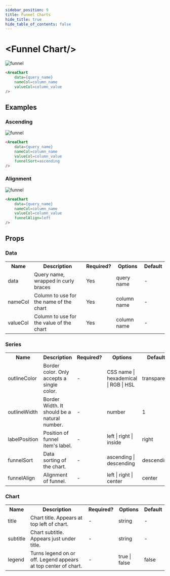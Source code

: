 ```yaml
---
sidebar_position: 9
title: Funnel Charts
hide_title: true
hide_table_of_contents: false
---
```


<h1 class="community-header"><span class="gradient">&lt;Funnel Chart/></span></h1>

![funnel](/img/exg-funnel-nt.svg)

```markdown
<AreaChart 
    data={query_name} 
    nameCol=column_name
    valueCol=column_value
/>
```

## Examples

### Ascending

![funnel](/img/exg-funnel-ascending-nt.svg)

```markdown
<AreaChart 
    data={query_name} 
    nameCol=column_name
    valueCol=column_value
    funnelSort=ascending
/>
```

### Alignment

![funnel](/img/exg-funnel-left-aligned-nt.svg)

```markdown
<AreaChart 
    data={query_name} 
    nameCol=column_name
    valueCol=column_value
    funnelAlign=left
/>
```

## Props

### Data

<table>
<tr> <th class='tleft'>Name</th> <th class='tleft'>Description</th> <th>Required?</th> <th>Options</th> <th>Default</th> </tr>
<tr> <td>data</td> <td>Query name, wrapped in curly braces</td> <td class='tcenter'>Yes</td> <td class='tcenter'>query name</td> <td class='tcenter'>-</td> </tr>
<tr> <td>nameCol</td> <td>Column to use for the name of the chart</td> <td class='tcenter'>Yes</td> <td class='tcenter'>column name</td> <td class='tcenter'>-</td> </tr>
<tr> <td>valueCol</td> <td>Column to use for the value of the chart</td> <td class='tcenter'>Yes</td> <td class='tcenter'>column name</td> <td class='tcenter'>-</td> </tr>

</table>

### Series

<table>
<tr> <th class='tleft'>Name</th> <th class='tleft'>Description</th> <th>Required?</th> <th>Options</th> <th>Default</th> </tr>
<tr> <td>outlineColor</td> <td>Border color. Only accepts a single color.</td> <td class='tcenter'>-</td> <td class='tcenter'>CSS name | hexademical | RGB | HSL</td> <td class='tcenter'>transparent</td> </tr>
<tr> <td>outlineWidth</td> <td>Border Width. It should be a natural number.</td> <td class='tcenter'>-</td> <td class='tcenter'>number</td> <td class='tcenter'>1</td> </tr>
<tr> <td>labelPosition</td> <td>Position of funnel item's label.</td> <td class='tcenter'>-</td> <td class='tcenter'>left | right | inside</td> <td class='tcenter'>right</td> </tr>
<tr> <td>funnelSort</td> <td>Data sorting of the chart.</td> <td class='tcenter'>-</td> <td class='tcenter'>ascending | descending</td> <td class='tcenter'>descending</td> </tr>
<tr> <td>funnelAlign</td> <td>Alignment of funnel.</td> <td class='tcenter'>-</td> <td class='tcenter'>left | right | center</td> <td class='tcenter'>center</td> </tr>
</table>

### Chart

<table>
<tr> <th class='tleft'>Name</th> <th class='tleft'>Description</th> <th>Required?</th> <th>Options</th> <th>Default</th> </tr>
<tr> <td>title</td> <td>Chart title. Appears at top left of chart.</td> <td class='tcenter'>-</td> <td class='tcenter'>string</td> <td class='tcenter'>-</td> </tr>
<tr> <td>subtitle</td> <td>Chart subtitle. Appears just under title.</td> <td class='tcenter'>-</td> <td class='tcenter'>string</td> <td class='tcenter'>-</td> </tr>
<tr> <td>legend</td> <td>Turns legend on or off. Legend appears at top center of chart.</td> <td class='tcenter'>-</td> <td class='tcenter'>true | false</td> <td class='tcenter'>false</td> </tr>
</table>
